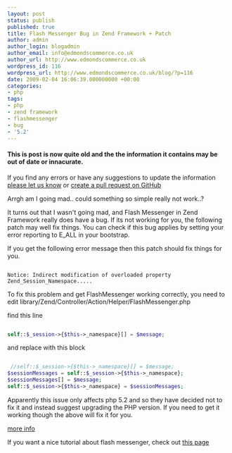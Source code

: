 ```yaml
---
layout: post
status: publish
published: true
title: Flash Messenger Bug in Zend Framework + Patch
author: admin
author_login: blogadmin
author_email: info@edmondscommerce.co.uk
author_url: http://www.edmondscommerce.co.uk
wordpress_id: 116
wordpress_url: http://www.edmondscommerce.co.uk/blog/?p=116
date: 2009-02-04 16:06:39.000000000 +00:00
categories:
- php
tags:
- php
- zend framework
- flashmessenger
- bug
- '5.2'
---
```

<div class="oldpost"><h4>This is post is now quite old and the the information it contains may be out of date or innacurate.</h4>
<p>
If you find any errors or have any suggestions to update the information <a href="http://edmondscommerce.github.io/contact-us/index.html">please let us know</a>
or <a href="https://github.com/edmondscommerce/edmondscommerce.github.io">create a pull request on GitHub</a>
</p>
</div>
Arrgh am I going mad.. could something so simple really not work..?

It turns out that I wasn't going mad, and Flash Messenger in Zend Framework really does have a bug. If its not working for you, the following patch may well fix things. You can check if this bug applies by setting your error reporting to E_ALL in your bootstrap.

If you get the following error message then this patch should fix things for you.

```

Notice: Indirect modification of overloaded property Zend_Session_Namespace.....

```

To fix this problem and get FlashMessenger working correctly, you need to edit library/Zend/Controller/Action/Helper/FlashMessenger.php

find this line
```php

self::$_session->{$this->_namespace}[] = $message;

```

and replace with this block
```php

 //self::$_session->{$this->_namespace}[] = $message;
$sessionMessages = self::$_session->{$this->_namespace};
$sessionMessages[] = $message;
self::$_session->{$this->_namespace} = $sessionMessages;

```

Apparently this issue only affects php 5.2 and so they have decided not to fix it and instead suggest upgrading the PHP version. If you need to get it working though the above will fix it for you.

<a href="http://framework.zend.com/issues/browse/ZF-1385;jsessionid=EF0F1B3DF6D09DC98918BBCCD06F0262?page=com.atlassian.jira.plugin.system.issuetabpanels:all-tabpanel" rel="nofollow">more info</a>

If you want a nice tutorial about flash messenger, check out <a href="http://shabadeehoob.com/2008/08/24/setting-up-flash-messages-in-zend-framework/" rel="nofollow">this page</a>
